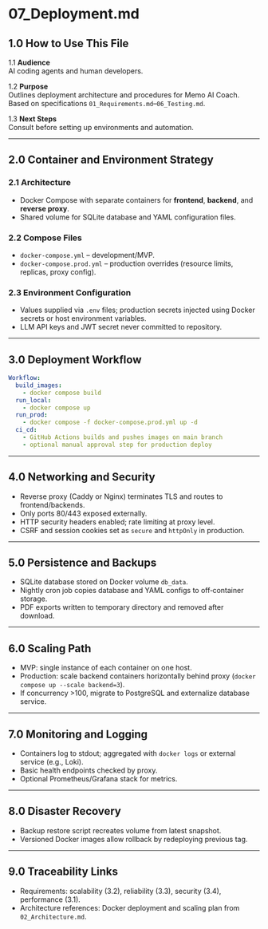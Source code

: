 # 07_Deployment.md

## 1.0 How to Use This File

1.1 **Audience**  
AI coding agents and human developers.

1.2 **Purpose**  
Outlines deployment architecture and procedures for Memo AI Coach.  
Based on specifications `01_Requirements.md`–`06_Testing.md`.

1.3 **Next Steps**  
Consult before setting up environments and automation.

---

## 2.0 Container and Environment Strategy

### 2.1 Architecture
- Docker Compose with separate containers for **frontend**, **backend**, and **reverse proxy**.
- Shared volume for SQLite database and YAML configuration files.

### 2.2 Compose Files
- `docker-compose.yml` – development/MVP.
- `docker-compose.prod.yml` – production overrides (resource limits, replicas, proxy config).

### 2.3 Environment Configuration
- Values supplied via `.env` files; production secrets injected using Docker secrets or host environment variables.
- LLM API keys and JWT secret never committed to repository.

---

## 3.0 Deployment Workflow

```yaml
Workflow:
  build_images:
    - docker compose build
  run_local:
    - docker compose up
  run_prod:
    - docker compose -f docker-compose.prod.yml up -d
  ci_cd:
    - GitHub Actions builds and pushes images on main branch
    - optional manual approval step for production deploy
```

---

## 4.0 Networking and Security

- Reverse proxy (Caddy or Nginx) terminates TLS and routes to frontend/backends.
- Only ports 80/443 exposed externally.
- HTTP security headers enabled; rate limiting at proxy level.
- CSRF and session cookies set as `secure` and `httpOnly` in production.

---

## 5.0 Persistence and Backups

- SQLite database stored on Docker volume `db_data`.
- Nightly cron job copies database and YAML configs to off‑container storage.
- PDF exports written to temporary directory and removed after download.

---

## 6.0 Scaling Path

- MVP: single instance of each container on one host.
- Production: scale backend containers horizontally behind proxy (`docker compose up --scale backend=3`).
- If concurrency >100, migrate to PostgreSQL and externalize database service.

---

## 7.0 Monitoring and Logging

- Containers log to stdout; aggregated with `docker logs` or external service (e.g., Loki).
- Basic health endpoints checked by proxy.
- Optional Prometheus/Grafana stack for metrics.

---

## 8.0 Disaster Recovery

- Backup restore script recreates volume from latest snapshot.
- Versioned Docker images allow rollback by redeploying previous tag.

---

## 9.0 Traceability Links

- Requirements: scalability (3.2), reliability (3.3), security (3.4), performance (3.1).
- Architecture references: Docker deployment and scaling plan from `02_Architecture.md`.

